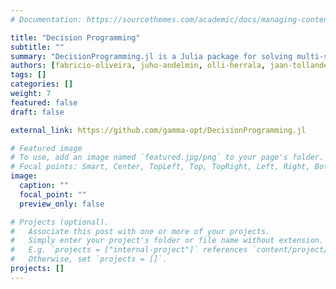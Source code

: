```yaml
---
# Documentation: https://sourcethemes.com/academic/docs/managing-content/

title: "Decision Programming"
subtitle: ""
summary: "DecisionProgramming.jl is a Julia package for solving multi-stage decision problems under uncertainty, modeled using influence diagrams, and formulated using mixed-integer linear programming."
authors: [fabricio-oliveira, juho-andelmin, olli-herrala, jaan-tollander]
tags: []
categories: []
weight: 7
featured: false
draft: false

external_link: https://github.com/gamma-opt/DecisionProgramming.jl

# Featured image
# To use, add an image named `featured.jpg/png` to your page's folder.
# Focal points: Smart, Center, TopLeft, Top, TopRight, Left, Right, BottomLeft, Bottom, BottomRight.
image:
  caption: ""
  focal_point: ""
  preview_only: false

# Projects (optional).
#   Associate this post with one or more of your projects.
#   Simply enter your project's folder or file name without extension.
#   E.g. `projects = ["internal-project"]` references `content/project/deep-learning/index.md`.
#   Otherwise, set `projects = []`.
projects: []
---
```

